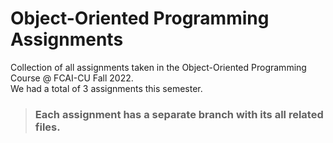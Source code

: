 # Object-Oriented Programming Assignments
Collection of all assignments taken in the Object-Oriented Programming Course @ FCAI-CU Fall 2022.  
We had a total of 3 assignments this semester.  

> ### Each assignment has a separate branch with its all related files.
